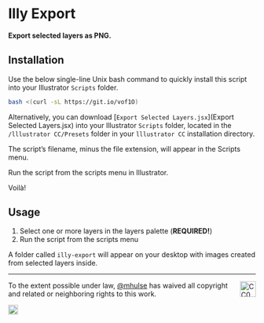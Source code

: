 # Illy Export

**Export selected layers as PNG.**

## Installation

Use the below single-line Unix bash command to quickly install this script into your Illustrator `Scripts` folder.

```bash
bash <(curl -sL https://git.io/vof1O)
```

Alternatively, you can download [`Export Selected Layers.jsx`](Export Selected Layers.jsx) into your Illustrator `Scripts` folder, located in the `/lllustrator CC/Presets` folder in your `lllustrator CC` installation directory.

The script’s filename, minus the file extension, will appear in the Scripts menu.

Run the script from the scripts menu in Illustrator.

Voilà!

## Usage

1. Select one or more layers in the layers palette (**REQUIRED!**)
1. Run the script from the scripts menu

A folder called `illy-export` will appear on your desktop with images created from selected layers inside.

---

[<img width="32" height="32" align="right" src="http://mirrors.creativecommons.org/presskit/icons/zero.png" title="CC0 1.0 Universal (CC0 1.0)" target="_blank">](https://creativecommons.org/publicdomain/zero/1.0/)

To the extent possible under law, [@mhulse](https://github.com/mhulse) has waived all copyright and related or neighboring rights to this work.

<img width="20" height="20" align="absmiddle" src="https://github.global.ssl.fastly.net/images/icons/emoji/octocat.png" alt=":octocat:" title=":octocat:" class="emoji">
